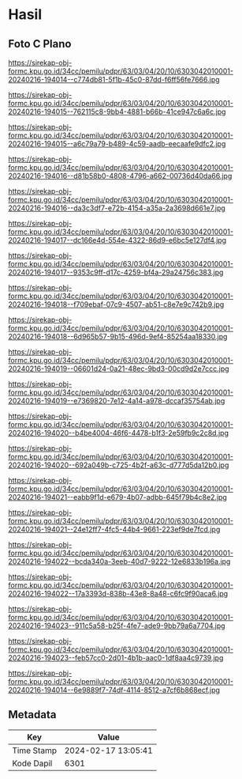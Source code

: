 # Hasil

## Foto C Plano

https://sirekap-obj-formc.kpu.go.id/34cc/pemilu/pdpr/63/03/04/20/10/6303042010001-20240216-194014--c774db81-5f1b-45c0-87dd-f6ff56fe7666.jpg

https://sirekap-obj-formc.kpu.go.id/34cc/pemilu/pdpr/63/03/04/20/10/6303042010001-20240216-194015--762115c8-9bb4-4881-b66b-41ce947c6a6c.jpg

https://sirekap-obj-formc.kpu.go.id/34cc/pemilu/pdpr/63/03/04/20/10/6303042010001-20240216-194015--a6c79a79-b489-4c59-aadb-eecaafe9dfc2.jpg

https://sirekap-obj-formc.kpu.go.id/34cc/pemilu/pdpr/63/03/04/20/10/6303042010001-20240216-194016--d81b58b0-4808-4796-a662-00736d40da66.jpg

https://sirekap-obj-formc.kpu.go.id/34cc/pemilu/pdpr/63/03/04/20/10/6303042010001-20240216-194016--da3c3df7-e72b-4154-a35a-2a3698d661e7.jpg

https://sirekap-obj-formc.kpu.go.id/34cc/pemilu/pdpr/63/03/04/20/10/6303042010001-20240216-194017--dc166e4d-554e-4322-86d9-e6bc5e127df4.jpg

https://sirekap-obj-formc.kpu.go.id/34cc/pemilu/pdpr/63/03/04/20/10/6303042010001-20240216-194017--9353c9ff-d17c-4259-bf4a-29a24756c383.jpg

https://sirekap-obj-formc.kpu.go.id/34cc/pemilu/pdpr/63/03/04/20/10/6303042010001-20240216-194018--f709ebaf-07c9-4507-ab51-c8e7e9c742b9.jpg

https://sirekap-obj-formc.kpu.go.id/34cc/pemilu/pdpr/63/03/04/20/10/6303042010001-20240216-194018--6d965b57-9b15-496d-9ef4-85254aa18330.jpg

https://sirekap-obj-formc.kpu.go.id/34cc/pemilu/pdpr/63/03/04/20/10/6303042010001-20240216-194019--06601d24-0a21-48ec-9bd3-00cd9d2e7ccc.jpg

https://sirekap-obj-formc.kpu.go.id/34cc/pemilu/pdpr/63/03/04/20/10/6303042010001-20240216-194019--e7369820-7e12-4a14-a978-dccaf35754ab.jpg

https://sirekap-obj-formc.kpu.go.id/34cc/pemilu/pdpr/63/03/04/20/10/6303042010001-20240216-194020--b4be4004-46f6-4478-b1f3-2e59fb9c2c8d.jpg

https://sirekap-obj-formc.kpu.go.id/34cc/pemilu/pdpr/63/03/04/20/10/6303042010001-20240216-194020--692a049b-c725-4b2f-a63c-d777d5da12b0.jpg

https://sirekap-obj-formc.kpu.go.id/34cc/pemilu/pdpr/63/03/04/20/10/6303042010001-20240216-194021--eabb9f1d-e679-4b07-adbb-645f79b4c8e2.jpg

https://sirekap-obj-formc.kpu.go.id/34cc/pemilu/pdpr/63/03/04/20/10/6303042010001-20240216-194021--24e12ff7-4fc5-44b4-9661-223ef9de7fcd.jpg

https://sirekap-obj-formc.kpu.go.id/34cc/pemilu/pdpr/63/03/04/20/10/6303042010001-20240216-194022--bcda340a-3eeb-40d7-9222-12e6833b196a.jpg

https://sirekap-obj-formc.kpu.go.id/34cc/pemilu/pdpr/63/03/04/20/10/6303042010001-20240216-194022--17a3393d-838b-43e8-8a48-c6fc9f90aca6.jpg

https://sirekap-obj-formc.kpu.go.id/34cc/pemilu/pdpr/63/03/04/20/10/6303042010001-20240216-194023--911c5a58-b25f-4fe7-ade9-9bb79a6a7704.jpg

https://sirekap-obj-formc.kpu.go.id/34cc/pemilu/pdpr/63/03/04/20/10/6303042010001-20240216-194023--feb57cc0-2d01-4b1b-aac0-1df8aa4c9739.jpg

https://sirekap-obj-formc.kpu.go.id/34cc/pemilu/pdpr/63/03/04/20/10/6303042010001-20240216-194014--6e9889f7-74df-4114-8512-a7cf6b868ecf.jpg


## Metadata

| Key        | Value               |
| ---------- | ------------------- |
| Time Stamp | 2024-02-17 13:05:41 |
| Kode Dapil | 6301                |



